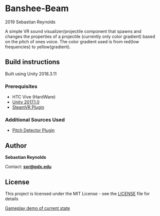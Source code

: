 # Banshee-Beam
2019 Sebastian Reynolds

A simple VR sound visualizer/projectile component that spawns and changes the properties of a projectile (currently only color gradient) based on the pitch of ones voice. The color gradient used is from red(low frequencies) to yellow(gradient).

## Build instructions
Built using Unity 2018.3.11

### Prerequisites
* HTC Vive (HardWare)
* [Unity 2017.1.0](https://unity3d.com/unity/whats-new/2018.3.11)
* [SteamVR Plugin](https://assetstore.unity.com/packages/templates/systems/steamvr-plugin-32647)

### Additional Sources Used
* [Pitch Detector Plugin](https://github.com/tbriley/PitchDetector)

## Author

**Sebastian Reynolds**

Contact: **sxr@pdx.edu**

## License

This project is licensed under the MIT License - see the [LICENSE](LICENSE) file for details

[Gameplay demo of current state]()
